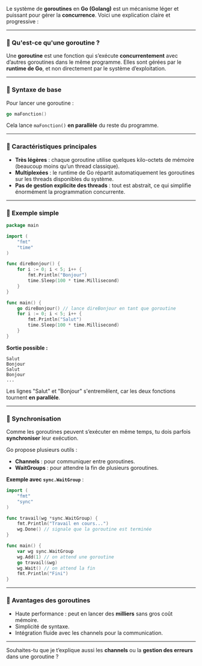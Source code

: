 Le système de **goroutines** en **Go (Golang)** est un mécanisme léger et puissant pour gérer la **concurrence**. Voici une explication claire et progressive :

---

### 🔹 Qu'est-ce qu'une goroutine ?

Une **goroutine** est une fonction qui s’exécute **concurrentement** avec d’autres goroutines dans le même programme.
Elles sont gérées par le **runtime de Go**, et non directement par le système d’exploitation.

---

### 🔹 Syntaxe de base

Pour lancer une goroutine :

```go
go maFonction()
```

Cela lance `maFonction()` **en parallèle** du reste du programme.

---

### 🔹 Caractéristiques principales

* **Très légères** : chaque goroutine utilise quelques kilo-octets de mémoire (beaucoup moins qu’un thread classique).
* **Multiplexées** : le runtime de Go répartit automatiquement les goroutines sur les threads disponibles du système.
* **Pas de gestion explicite des threads** : tout est abstrait, ce qui simplifie énormément la programmation concurrente.

---

### 🔹 Exemple simple

```go
package main

import (
    "fmt"
    "time"
)

func direBonjour() {
    for i := 0; i < 5; i++ {
        fmt.Println("Bonjour")
        time.Sleep(100 * time.Millisecond)
    }
}

func main() {
    go direBonjour() // lance direBonjour en tant que goroutine
    for i := 0; i < 5; i++ {
        fmt.Println("Salut")
        time.Sleep(100 * time.Millisecond)
    }
}
```

**Sortie possible :**

```
Salut
Bonjour
Salut
Bonjour
...
```

Les lignes "Salut" et "Bonjour" s'entremêlent, car les deux fonctions tournent **en parallèle**.

---

### 🔹 Synchronisation

Comme les goroutines peuvent s’exécuter en même temps, tu dois parfois **synchroniser** leur exécution.

Go propose plusieurs outils :

* **Channels** : pour communiquer entre goroutines.
* **WaitGroups** : pour attendre la fin de plusieurs goroutines.

**Exemple avec `sync.WaitGroup`** :

```go
import (
    "fmt"
    "sync"
)

func travail(wg *sync.WaitGroup) {
    fmt.Println("Travail en cours...")
    wg.Done() // signale que la goroutine est terminée
}

func main() {
    var wg sync.WaitGroup
    wg.Add(1) // on attend une goroutine
    go travail(&wg)
    wg.Wait() // on attend la fin
    fmt.Println("Fini")
}
```

---

### 🔹 Avantages des goroutines

* Haute performance : peut en lancer des **milliers** sans gros coût mémoire.
* Simplicité de syntaxe.
* Intégration fluide avec les channels pour la communication.

---

Souhaites-tu que je t’explique aussi les **channels** ou la **gestion des erreurs** dans une goroutine ?
